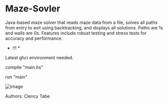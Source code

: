 # Maze-Sovler
Java-based maze solver that reads maze data from a file, solves all paths from entry to exit using backtracking, and displays all solutions. Paths are 1s and walls are 0s. Features include robust testing and stress tests for accuracy and performance.  

* !!! *

Latest ghci environment needed.

compile "main.hs"

run "main"

![image](https://github.com/notclency/Maze-Sovler/assets/82658275/f845d476-df93-4dee-8d3e-7ae0483b4e49)


Authors: Clency Tabe
